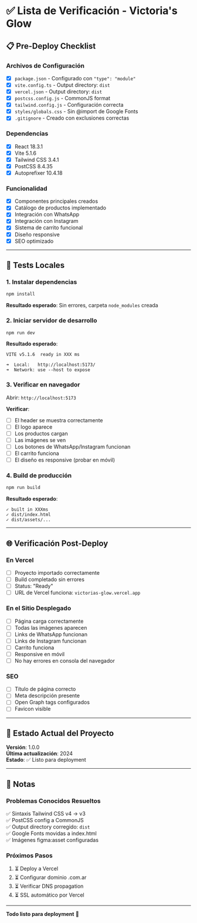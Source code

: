 # ✅ Lista de Verificación - Victoria's Glow

## 📋 Pre-Deploy Checklist

### Archivos de Configuración
- [x] `package.json` - Configurado con `"type": "module"`
- [x] `vite.config.ts` - Output directory: `dist`
- [x] `vercel.json` - Output directory: `dist`
- [x] `postcss.config.js` - CommonJS format
- [x] `tailwind.config.js` - Configuración correcta
- [x] `styles/globals.css` - Sin @import de Google Fonts
- [x] `.gitignore` - Creado con exclusiones correctas

### Dependencias
- [x] React 18.3.1
- [x] Vite 5.1.6
- [x] Tailwind CSS 3.4.1
- [x] PostCSS 8.4.35
- [x] Autoprefixer 10.4.18

### Funcionalidad
- [x] Componentes principales creados
- [x] Catálogo de productos implementado
- [x] Integración con WhatsApp
- [x] Integración con Instagram
- [x] Sistema de carrito funcional
- [x] Diseño responsive
- [x] SEO optimizado

---

## 🧪 Tests Locales

### 1. Instalar dependencias
```powershell
npm install
```
**Resultado esperado**: Sin errores, carpeta `node_modules` creada

### 2. Iniciar servidor de desarrollo
```powershell
npm run dev
```
**Resultado esperado**: 
```
VITE v5.1.6  ready in XXX ms

➜  Local:   http://localhost:5173/
➜  Network: use --host to expose
```

### 3. Verificar en navegador
Abrir: `http://localhost:5173`

**Verificar**:
- [ ] El header se muestra correctamente
- [ ] El logo aparece
- [ ] Los productos cargan
- [ ] Las imágenes se ven
- [ ] Los botones de WhatsApp/Instagram funcionan
- [ ] El carrito funciona
- [ ] El diseño es responsive (probar en móvil)

### 4. Build de producción
```powershell
npm run build
```
**Resultado esperado**:
```
✓ built in XXXms
✓ dist/index.html
✓ dist/assets/...
```

---

## 🌐 Verificación Post-Deploy

### En Vercel
- [ ] Proyecto importado correctamente
- [ ] Build completado sin errores
- [ ] Status: "Ready"
- [ ] URL de Vercel funciona: `victorias-glow.vercel.app`

### En el Sitio Desplegado
- [ ] Página carga correctamente
- [ ] Todas las imágenes aparecen
- [ ] Links de WhatsApp funcionan
- [ ] Links de Instagram funcionan
- [ ] Carrito funciona
- [ ] Responsive en móvil
- [ ] No hay errores en consola del navegador

### SEO
- [ ] Título de página correcto
- [ ] Meta descripción presente
- [ ] Open Graph tags configurados
- [ ] Favicon visible

---

## 🏁 Estado Actual del Proyecto

**Versión**: 1.0.0  
**Última actualización**: 2024  
**Estado**: ✅ Listo para deployment

---

## 📝 Notas

### Problemas Conocidos Resueltos
✅ Sintaxis Tailwind CSS v4 → v3  
✅ PostCSS config a CommonJS  
✅ Output directory corregido: `dist`  
✅ Google Fonts movidas a index.html  
✅ Imágenes figma:asset configuradas  

### Próximos Pasos
1. ⏳ Deploy a Vercel
2. ⏳ Configurar dominio .com.ar
3. ⏳ Verificar DNS propagation
4. ⏳ SSL automático por Vercel

---

**Todo listo para deployment** 🚀
